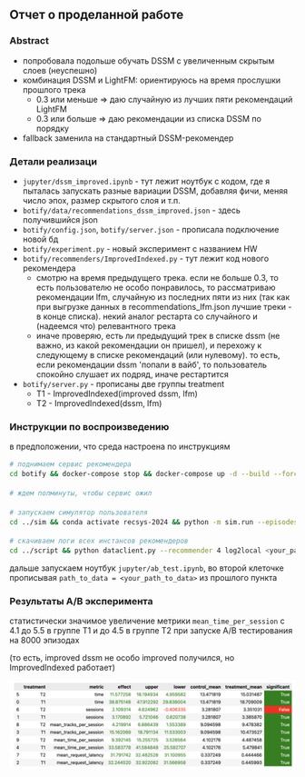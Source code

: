 ## Отчет о проделанной работе

### Abstract

* попробовала подольше обучать DSSM с увеличенным скрытым слоев (неуспешно)
* комбинация DSSM и LightFM: ориентируюсь на время прослушки прошлого трека
  * 0.3 или меньше => даю случайную из лучших пяти рекомендаций LightFM
  * 0.3 или больше => даю рекомендации из списка DSSM по порядку
* fallback заменила на стандартный DSSM-рекомендер

### Детали реализаци

* `jupyter/dssm_improved.ipynb` - тут лежит ноутбук с кодом, где я пыталась запускать разные вариации DSSM, добавляя фичи, меняя число эпох, размер скрытого слоя и т.п.
* `botify/data/recommendations_dssm_improved.json` - здесь получившийся json
* `botify/config.json`, `botify/server.json` - прописала подключение новой бд
* `botify/experiment.py` - новый эксперимент с названием HW
* `botify/recommenders/ImprovedIndexed.py` - тут лежит код нового рекомендера
  * смотрю на время предыдущего трека. если не больше 0.3, то есть пользователю не особо понравилось, то рассматриваю рекомендации lfm, случайную из последних пяти из них (так как при выгрузке данных в recommendations_lfm.json лучшие треки - в конце списка). некий аналог рестарта со случайного и (надеемся что) релевантного трека
  * иначе проверяю, есть ли предыдущий трек в списке dssm (не важно, из какой рекомендации он пришел), и перехожу к следующему в списке рекомендаций (или нулевому). то есть, если рекомендации dssm 'попали в вайб', то пользователь спокойно слушает их подряд, иначе рестартится
* `botify/server.py` - прописаны две группы treatment
  * T1 - ImprovedIndexed(improved dssm, lfm)
  * T2 - ImprovedIndexed(dssm, lfm)

### Инструкции по воспроизведению

в предположении, что среда настроена по инструкциям

```bash
# поднимаем сервис рекомендера
cd botify && docker-compose stop && docker-compose up -d --build --force-recreate --scale recommender=4

# ждем полминуты, чтобы сервис ожил

# запускаем симулятор пользователя
cd ../sim && conda activate recsys-2024 && python -m sim.run --episodes 8000 --config config/env.yml multi --processes 4

# скачиваем логи всех инстансов рекомендеров
cd ../script && python dataclient.py --recommender 4 log2local <your_path_to_data>
```

дальше запускаем ноутбук `jupyter/ab_test.ipynb`, во второй клеточке прописывая `path_to_data = <your_path_to_data>` из прошлого пункта

### Результаты A/B эксперимента

статистически значимое увеличение метрики `mean_time_per_session` с 4.1 до 5.5 в группе T1 и до 4.5 в группе T2 при запуске A/B тестирования на 8000 эпизодах

(то есть, improved dssm не особо improved получился, но ImprovedIndexed работает)

![res.png](res.png)
